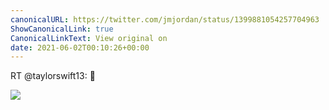 ```yaml
---
canonicalURL: https://twitter.com/jmjordan/status/1399881054257704963
ShowCanonicalLink: true
CanonicalLinkText: View original on
date: 2021-06-02T00:10:26+00:00
---
```

RT @taylorswift13: 🌈

![](/images/1399881054257704963-E2zuk_yWYAI4nep.jpg)